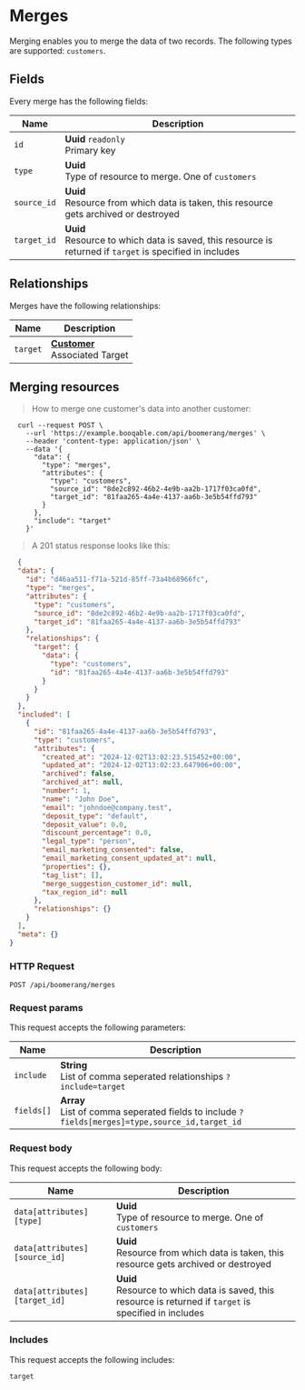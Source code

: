 # Merges

Merging enables you to merge the data of two records. The following types are supported: `customers`.

## Fields
Every merge has the following fields:

Name | Description
-- | --
`id` | **Uuid** `readonly`<br>Primary key
`type` | **Uuid** <br>Type of resource to merge. One of `customers`
`source_id` | **Uuid** <br>Resource from which data is taken, this resource gets archived or destroyed
`target_id` | **Uuid** <br>Resource to which data is saved, this resource is returned if `target` is specified in includes


## Relationships
Merges have the following relationships:

Name | Description
-- | --
`target` | **[Customer](#customers)** <br>Associated Target


## Merging resources



> How to merge one customer's data into another customer:

```shell
  curl --request POST \
    --url 'https://example.booqable.com/api/boomerang/merges' \
    --header 'content-type: application/json' \
    --data '{
      "data": {
        "type": "merges",
        "attributes": {
          "type": "customers",
          "source_id": "8de2c892-46b2-4e9b-aa2b-1717f03ca0fd",
          "target_id": "81faa265-4a4e-4137-aa6b-3e5b54ffd793"
        }
      },
      "include": "target"
    }'
```

> A 201 status response looks like this:

```json
  {
  "data": {
    "id": "d46aa511-f71a-521d-85ff-73a4b68966fc",
    "type": "merges",
    "attributes": {
      "type": "customers",
      "source_id": "8de2c892-46b2-4e9b-aa2b-1717f03ca0fd",
      "target_id": "81faa265-4a4e-4137-aa6b-3e5b54ffd793"
    },
    "relationships": {
      "target": {
        "data": {
          "type": "customers",
          "id": "81faa265-4a4e-4137-aa6b-3e5b54ffd793"
        }
      }
    }
  },
  "included": [
    {
      "id": "81faa265-4a4e-4137-aa6b-3e5b54ffd793",
      "type": "customers",
      "attributes": {
        "created_at": "2024-12-02T13:02:23.515452+00:00",
        "updated_at": "2024-12-02T13:02:23.647906+00:00",
        "archived": false,
        "archived_at": null,
        "number": 1,
        "name": "John Doe",
        "email": "johndoe@company.test",
        "deposit_type": "default",
        "deposit_value": 0.0,
        "discount_percentage": 0.0,
        "legal_type": "person",
        "email_marketing_consented": false,
        "email_marketing_consent_updated_at": null,
        "properties": {},
        "tag_list": [],
        "merge_suggestion_customer_id": null,
        "tax_region_id": null
      },
      "relationships": {}
    }
  ],
  "meta": {}
}
```

### HTTP Request

`POST /api/boomerang/merges`

### Request params

This request accepts the following parameters:

Name | Description
-- | --
`include` | **String** <br>List of comma seperated relationships `?include=target`
`fields[]` | **Array** <br>List of comma seperated fields to include `?fields[merges]=type,source_id,target_id`


### Request body

This request accepts the following body:

Name | Description
-- | --
`data[attributes][type]` | **Uuid** <br>Type of resource to merge. One of `customers`
`data[attributes][source_id]` | **Uuid** <br>Resource from which data is taken, this resource gets archived or destroyed
`data[attributes][target_id]` | **Uuid** <br>Resource to which data is saved, this resource is returned if `target` is specified in includes


### Includes

This request accepts the following includes:

`target`





